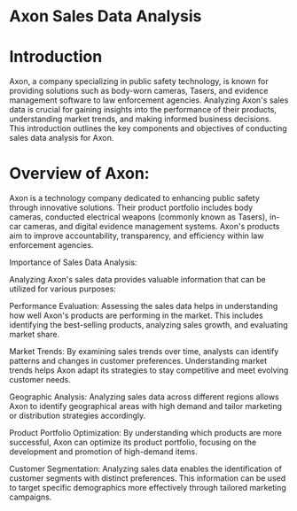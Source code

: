 # Axon Sales Data Analysis 
# Introduction
Axon, a company specializing in public safety technology, is known for providing solutions such as body-worn cameras, Tasers, and evidence management software to law enforcement agencies. Analyzing Axon's sales data is crucial for gaining insights into the performance of their products, understanding market trends, and making informed business decisions.
This introduction outlines the key components and objectives of conducting sales data analysis for Axon.

# Overview of Axon:
Axon is a technology company dedicated to enhancing public safety through innovative solutions. Their product portfolio includes body cameras, conducted electrical weapons (commonly known as Tasers), in-car cameras, and digital evidence management systems. Axon's products aim to improve accountability, transparency, and efficiency within law enforcement agencies.

Importance of Sales Data Analysis:

Analyzing Axon's sales data provides valuable information that can be utilized for various purposes:

Performance Evaluation: Assessing the sales data helps in understanding how well Axon's products are performing in the market. This includes identifying the best-selling products, analyzing sales growth, and evaluating market share.

Market Trends: By examining sales trends over time, analysts can identify patterns and changes in customer preferences. Understanding market trends helps Axon adapt its strategies to stay competitive and meet evolving customer needs.

Geographic Analysis: Analyzing sales data across different regions allows Axon to identify geographical areas with high demand and tailor marketing or distribution strategies accordingly.

Product Portfolio Optimization: By understanding which products are more successful, Axon can optimize its product portfolio, focusing on the development and promotion of high-demand items.

Customer Segmentation: Analyzing sales data enables the identification of customer segments with distinct preferences. This information can be used to target specific demographics more effectively through tailored marketing campaigns.
